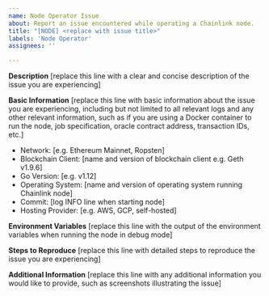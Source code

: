 ```yaml
---
name: Node Operator Issue
about: Report an issue encountered while operating a Chainlink node.
title: "[NODE] <replace with issue title>"
labels: 'Node Operator'
assignees: ''

---
```


**Description**
[replace this line with a clear and concise description of the issue you are experiencing]

**Basic Information**
[replace this line with basic information about the issue you are experiencing, including but not limited to all relevant logs and any other relevant information, such as if you are using a Docker container to run the node, job specification, oracle contract address, transaction IDs, etc.]
 - Network: [e.g. Ethereum Mainnet, Ropsten]
 - Blockchain Client: [name and version of blockchain client e.g. Geth v1.9.6]
 - Go Version: [e.g. v1.12]
 - Operating System: [name and version of operating system running Chainlink node]
 - Commit: [log INFO line when starting node]
 - Hosting Provider: [e.g. AWS, GCP, self-hosted]

**Environment Variables**
[replace this line with the output of the environment variables when running the node in debug mode]

**Steps to Reproduce**
[replace this line with detailed steps to reproduce the issue you are experiencing]

**Additional Information**
[replace this line with any additional information you would like to provide, such as screenshots illustrating the issue]
